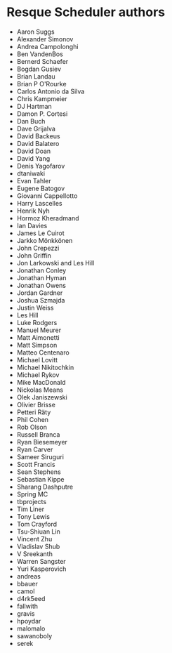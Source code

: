 Resque Scheduler authors
========================

- Aaron Suggs
- Alexander Simonov
- Andrea Campolonghi
- Ben VandenBos
- Bernerd Schaefer
- Bogdan Gusiev
- Brian Landau
- Brian P O'Rourke
- Carlos Antonio da Silva
- Chris Kampmeier
- DJ Hartman
- Damon P. Cortesi
- Dan Buch
- Dave Grijalva
- David Backeus
- David Balatero
- David Doan
- David Yang
- Denis Yagofarov
- dtaniwaki
- Evan Tahler
- Eugene Batogov
- Giovanni Cappellotto
- Harry Lascelles
- Henrik Nyh
- Hormoz Kheradmand
- Ian Davies
- James Le Cuirot
- Jarkko Mönkkönen
- John Crepezzi
- John Griffin
- Jon Larkowski and Les Hill
- Jonathan Conley
- Jonathan Hyman
- Jonathan Owens
- Jordan Gardner
- Joshua Szmajda
- Justin Weiss
- Les Hill
- Luke Rodgers
- Manuel Meurer
- Matt Aimonetti
- Matt Simpson
- Matteo Centenaro
- Michael Lovitt
- Michael Nikitochkin
- Michael Rykov
- Mike MacDonald
- Nickolas Means
- Olek Janiszewski
- Olivier Brisse
- Petteri Räty
- Phil Cohen
- Rob Olson
- Russell Branca
- Ryan Biesemeyer
- Ryan Carver
- Sameer Siruguri
- Scott Francis
- Sean Stephens
- Sebastian Kippe
- Sharang Dashputre
- Spring MC
- tbprojects
- Tim Liner
- Tony Lewis
- Tom Crayford
- Tsu-Shiuan Lin
- Vincent Zhu
- Vladislav Shub
- V Sreekanth
- Warren Sangster
- Yuri Kasperovich
- andreas
- bbauer
- camol
- d4rk5eed
- fallwith
- gravis
- hpoydar
- malomalo
- sawanoboly
- serek
